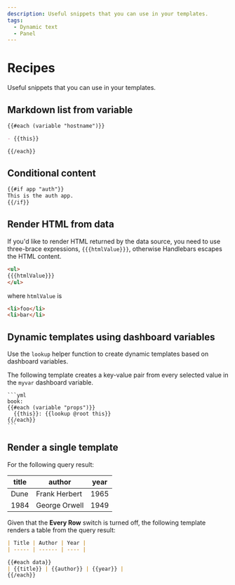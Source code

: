 ```yaml
---
description: Useful snippets that you can use in your templates.
tags:
  - Dynamic text
  - Panel
---
```


# Recipes

Useful snippets that you can use in your templates.

## Markdown list from variable

```md
{{#each (variable "hostname")}}

- {{this}}

{{/each}}
```

## Conditional content

```md
{{#if app "auth"}}
This is the auth app.
{{/if}}
```

## Render HTML from data

If you'd like to render HTML returned by the data source, you need to use three-brace expressions, `{{{htmlValue}}}`, otherwise Handlebars escapes the HTML content.

```md
<ul>
{{{htmlValue}}}
</ul>
```

where `htmlValue` is

```html
<li>foo</li>
<li>bar</li>
```

## Dynamic templates using dashboard variables

Use the `lookup` helper function to create dynamic templates based on dashboard variables.

The following template creates a key-value pair from every selected value in the `myvar` dashboard variable.

    ```yml
    book:
    {{#each (variable "props")}}
      {{this}}: {{lookup @root this}}
    {{/each}}
    ```

## Render a single template

For the following query result:

| title | author        | year |
| ----- | ------------- | ---- |
| Dune  | Frank Herbert | 1965 |
| 1984  | George Orwell | 1949 |

Given that the **Every Row** switch is turned off, the following template renders a table from the query result:

```md
| Title | Author | Year |
| ----- | ------ | ---- |

{{#each data}}
| {{title}} | {{author}} | {{year}} |
{{/each}}
```
